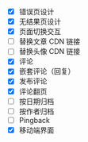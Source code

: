 - [x] 错误页设计
- [x] 无结果页设计
- [x] 页面切换交互
- [ ] 替换文章 CDN 链接
- [ ] 替换头像 CDN 链接
- [x] 评论
- [x] 嵌套评论（回复）
- [x] 发布评论
- [x] 评论翻页
- [ ] 按日期归档
- [ ] 按作者归档
- [ ] Pingback
- [x] 移动端界面
